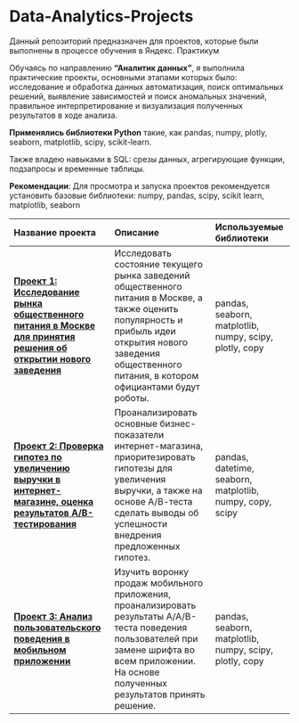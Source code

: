 # **Data-Analytics-Projects**
Данный репозиторий предназначен для проектов, которые были выполнены в процессе обучения в Яндекс. Практикум

Обучаясь по направлению **“Аналитик данных”**, я выполнила практические проекты, основными этапами которых было: исследование и обработка данных автоматизация, поиск оптимальных решений, выявление зависимостей и поиск аномальных значений, правильное интерпретирование и визуализация полученных результатов в ходе анализа. 

**Применялись библиотеки Python** такие, как pandas, numpy, plotly, seaborn, matplotlib, scipy, scikit-learn. 

Также владею навыками в SQL: срезы данных, агрегирующие функции, подзапросы и временные таблицы.

**Рекомендации**: Для просмотра и запуска проектов рекомендуется установить базовые библиотеки: numpy, pandas, scipy, scikit learn, matplotlib, seaborn


| Название проекта | Описание | Используемые библиотеки | 
| :---------------------- | :---------------------- | :---------------------- |
| [**Проект 1: Исследование рынка общественного питания в Москве для принятия решения об открытии нового заведения**](project_1) | Исследовать состояние текущего рынка заведений общественного питания в Москве, а также оценить популярность и прибыль идеи открытия нового заведения общественного питания, в котором официантами будут роботы. | pandas, seaborn, matplotlib, numpy, scipy, plotly, copy |
| [**Проект 2: Проверка гипотез по увеличению выручки в интернет-магазине, оценка результатов А/В-тестирования**](https://github.com/alinakhannikova/Data-Analytics-Projects/tree/main/project_2) | Проанализировать основные бизнес-показатели интернет-магазина, приоритезировать гипотезы для увеличения выручки, а также на основе А/В-теста сделать выводы об успешности внедрения предложенных гипотез. | pandas, datetime, seaborn, matplotlib, numpy, copy, scipy
| [**Проект 3: Анализ пользовательского поведения в мобильном приложении**](https://github.com/alinakhannikova/Data-Analytics-Projects/tree/main/project_3)| Изучить воронку продаж мобильного приложения, проанализировать результаты А/А/В-теста поведения пользователей при замене шрифта во всем приложении. На основе полученных результатов принять решение. | pandas, seaborn, matplotlib, numpy, scipy, plotly, copy
